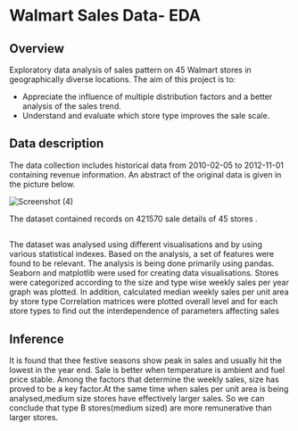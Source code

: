 # Walmart Sales Data- EDA
## Overview
Exploratory data analysis of sales pattern on 45 Walmart stores in geographically diverse locations.
The aim of this project is to:
* Appreciate the influence of multiple distribution factors and a better analysis of the sales trend.
* Understand and evaluate which store type improves the sale scale.




## Data description
The data collection includes historical data from 2010-02-05 to 2012-11-01 containing revenue information. An abstract of the original data is given in the picture below. 

![Screenshot (4)](https://user-images.githubusercontent.com/73240466/104917501-7f083c00-59b9-11eb-80d2-ff0a9594ad82.png)


The dataset contained records on 421570 sale details of 45 stores .

## 
The dataset was analysed using different visualisations and by using various statistical indexes. Based on the analysis, a set of features were found to be relevant. The analysis is being done primarily using pandas. Seaborn and matplotlib were used for creating data visualisations. 
Stores were categorized according to the size and type wise weekly sales per year graph was plotted. In addition, calculated median weekly sales per unit area by store type
Correlation matrices were plotted overall level and for each store types to find out the interdependence of parameters affecting sales

## Inference
It is found that thee festive seasons show peak in sales and usually hit the lowest in the year end. Sale is better when temperature is ambient and fuel price stable. Among the factors that determine the weekly sales, size has proved to be a key factor.At the same time when sales per unit area is being analysed,medium size stores have effectively larger sales. So we can conclude that type B stores(medium sized) are more remunerative than larger stores.
